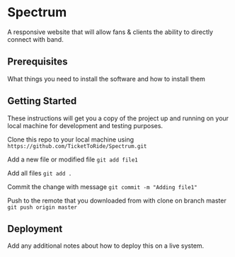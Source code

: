 # Spectrum

A responsive website that will allow fans & clients the ability to directly connect with band.

## Prerequisites

What things you need to install the software and how to install them

## Getting Started

These instructions will get you a copy of the project up and running on your local machine for development and testing purposes.

Clone this repo to your local machine using
`https://github.com/TicketToRide/Spectrum.git`

Add a new file or modified file
`git add file1`

Add all files
`git add .`

Commit the change with message
`git commit -m "Adding file1"`

Push to the remote that you downloaded from with clone on branch master
`git push origin master`

## Deployment

Add any additional notes about how to deploy this on a live system.